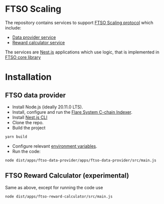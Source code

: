# FTSO Scaling

The repository contains services to support [FTSO Scaling protocol](./protocol/README.md) which include:
- [Data provider service](./apps/ftso-data-provider/src/README.md)
- [Reward calculator service](./apps/ftso-reward-calculator/src/README.md)

The services are [Nest.js](https://nestjs.com/) applications which use logic, that is implemented in [FTSO core library](./libs/ftso-core/)

# Installation 

## FTSO data provider

- Install Node.js (ideally 20.11.0 LTS).
- Install, configure and run the [Flare System C-chain Indexer](https://gitlab.com/flarenetwork/flare-system-c-chain-indexer).
- Install [Nest.js CLI](https://docs.nestjs.com/first-steps)
- Clone the repo. 
- Build the project
```bash
yarn build
```
- Configure relevant [environment variables](../apps/ftso-reward-calculator/src/config/configuration.ts). 
- Run the code:
```bash
node dist/apps/ftso-data-provider/apps/ftso-data-provider/src/main.js
```

## FTSO Reward Calculator (experimental)

Same as above, except for running the code use 
```bash
node dist/apps/ftso-reward-calculator/src/main.js
```
